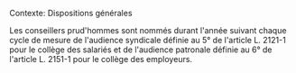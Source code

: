 Contexte: Dispositions générales

Les conseillers prud'hommes sont nommés durant l'année suivant chaque cycle de mesure de l'audience syndicale définie au 5° de l'article L. 2121-1 pour le collège des salariés et de l'audience patronale définie au 6° de l'article L. 2151-1 pour le collège des employeurs.
